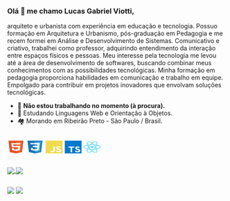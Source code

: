 ### Olá 👋 me chamo Lucas Gabriel Viotti,
arquiteto e urbanista com experiência em educação e tecnologia. Possuo formação em Arquitetura e 
Urbanismo, pós-graduação em Pedagogia e me recem formei em Análise e Desenvolvimento de Sistemas. 
Comunicativo e criativo, trabalhei como professor, adquirindo entendimento da interação entre espaços físicos e 
pessoas. Meu interesse pela tecnologia me levou até a área de desenvolvimento de softwares, buscando combinar 
meus conhecimentos com as possibilidades tecnológicas. Minha formação em pedagogia proporciona habilidades em 
comunicação e trabalho em equipe. Empolgado para contribuir em projetos inovadores que envolvam soluções 
tecnológicas.
- 🔭 <strong>Não estou trabalhando no momento (à procura).</strong>
- 🌱 Estudando Linguagens Web e Orientação à Objetos.
- 🏘️ Morando em Ribeirão Preto - São Paulo / Brasil.

<div style="display: inline_block"><br>
  <img align="center" alt="HTML" height="30" width="40" src="https://raw.githubusercontent.com/devicons/devicon/master/icons/html5/html5-original.svg">
  <img align="center" alt="CSS" height="30" width="40" src="https://raw.githubusercontent.com/devicons/devicon/master/icons/css3/css3-original.svg">
  <img align="center" alt="Js" height="30" width="40" src="https://raw.githubusercontent.com/devicons/devicon/master/icons/javascript/javascript-plain.svg">
  <img align="center" alt="Ts" height="30" width="40" src="https://raw.githubusercontent.com/devicons/devicon/master/icons/typescript/typescript-plain.svg">
  <img align="center" alt="React" height="30" width="40" src="https://raw.githubusercontent.com/devicons/devicon/master/icons/react/react-original.svg">
</div> 

##
<div>
  <a href="https://github.com/lucasgviotti/github-readme-stats">
  <img height=180 align="center" src="https://github-readme-stats.vercel.app/api?username=lucasgviotti&theme=dracula" />
</a>
<a href="https://github.com/anuraghazra/convoychat">
  <img height=180 align="center" src="https://github-readme-stats.vercel.app/api/top-langs?username=lucasgviotti&layout=compact&langs_count=8&card_width=320&theme=dracula" />
</a>
</div>

  ##
 
<div> 
  <a href = "mailto:viottiarquiteto@outlook.com"><img src="https://img.shields.io/badge/Microsoft_Outlook-0078D4?style=for-the-badge&logo=microsoft-outlook&logoColor=white" target="_blank"></a>
  <a href="https://www.linkedin.com/in/lucas-viotti/" target="_blank"><img src="https://img.shields.io/badge/-LinkedIn-%230077B5?style=for-the-badge&logo=linkedin&logoColor=white" target="_blank"></a> 
</div>

